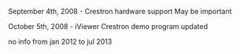 September 4th, 2008 - Crestron hardware support
May be important

October 5th, 2008 - iViewer Crestron demo program updated

no info from jan 2012 to jul 2013
